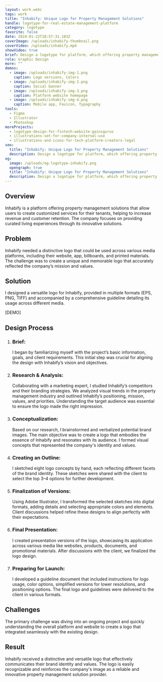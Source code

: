 ```yaml
---
layout: work.webc
tags: work
title: "Inhabify: Unique Logo for Property Management Solutions"
handle: logotype-for-real-estate-management-platform
category: logotype
favorite: false
date: 2024-01-22T18:57:31.183Z
coverImage: /uploads/inhabify-thumbnail.png
coverVideo: /uploads/inhabify.mp4
showVideo: true
brief: Design a logotype for platform, which offering property management solutions.
role: Graphic Design
more: ""
demos:
  - image: /uploads/inhabify-img-1.png
    caption: Logo versions, Colors
  - image: /uploads/inhabify-img-2.png
    caption: Social banner
  - image: /uploads/inhabify-img-3.png
    caption: Platform website homepage
  - image: /uploads/inhabify-img-4.png
    caption: Mobile app, Favicon, Typography
tools:
  - Figma
  - Illustrator
  - Photoshop
moreProjects:
  - logotype-design-for-fintech-website-gainsgurus
  - illustrations-set-for-company-internal-use
  - illustrations-and-icons-for-tech-platform-creators-legal
seo:
  title: "Inhabify: Unique Logo for Property Management Solutions"
  description: Design a logotype for platform, which offering property management solutions.
og:
  image: /uploads/og-logotype-inhabify.png
  opengraph: true
  title: "Inhabify: Unique Logo for Property Management Solutions"
  description: Design a logotype for platform, which offering property management solutions.
---
```

## Overview

Inhabify is a platform offering property management solutions that allow users to create customized services for their tenants, helping to increase revenue and customer retention. The company focuses on providing curated living experiences through its innovative solutions.

## Problem

Inhabify needed a distinctive logo that could be used across various media platforms, including their website, app, billboards, and printed materials. The challenge was to create a unique and memorable logo that accurately reflected the company’s mission and values.

## Solution

I designed a versatile logo for Inhabify, provided in multiple formats (EPS, PNG, TIFF) and accompanied by a comprehensive guideline detailing its usage across different media.

\[DEMO]

## Design Process

1. ### Brief:

   I began by familiarizing myself with the project’s basic information, goals, and client requirements. This initial step was crucial for aligning the design with Inhabify’s vision and objectives.
2. ### Research & Analysis:

   Collaborating with a marketing expert, I studied Inhabify’s competitors and their branding strategies. We analyzed visual trends in the property management industry and outlined Inhabify’s positioning, mission, values, and priorities. Understanding the target audience was essential to ensure the logo made the right impression.
3. ### Conceptualization:

   Based on our research, I brainstormed and verbalized potential brand images. The main objective was to create a logo that embodies the essence of Inhabify and resonates with its audience. I formed visual concepts that represented the company's identity and values.
4. ### Creating an Outline:

   I sketched eight logo concepts by hand, each reflecting different facets of the brand identity. These sketches were shared with the client to select the top 3–4 options for further development.
5. ### Finalization of Versions:

   Using Adobe Illustrator, I transformed the selected sketches into digital formats, adding details and selecting appropriate colors and elements. Client discussions helped refine these designs to align perfectly with their expectations.
6. ### Final Presentation:

   I created presentation versions of the logo, showcasing its application across various media like websites, products, documents, and promotional materials. After discussions with the client, we finalized the logo design.
7. ### Preparing for Launch:

   I developed a guideline document that included instructions for logo usage, color options, simplified versions for lower resolutions, and positioning options. The final logo and guidelines were delivered to the client in various formats.

## Challenges

The primary challenge was diving into an ongoing project and quickly understanding the overall platform and website to create a logo that integrated seamlessly with the existing design.

## Result

Inhabify received a distinctive and versatile logo that effectively communicates their brand identity and values. The logo is easily recognizable and reinforces the company's image as a reliable and innovative property management solution provider.